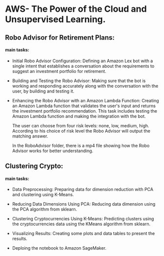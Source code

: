 # AWS- The Power of the Cloud and Unsupervised Learning.

## Robo Advisor for Retirement Plans:

#### main tasks:

- Initial Robo Advisor Configuration: Defining an Amazon Lex bot with a single intent that establishes a conversation about the requirements to suggest an investment
  portfolio for retirement.

- Building and Testing the Robo Advisor: Making sure that the bot is working and responding accurately along with the conversation with the user, by building and testing it.

- Enhancing the Robo Advisor with an Amazon Lambda Function: Creating an Amazon Lambda function that validates the user's input and returns the investment portfolio recommendation.
  This task includes testing the Amazon Lambda function and making the integration with the bot.
  
  The user can choose from four risk levels: none, low, medium, high. According to his choice of risk level the Robo Advisor will output the matching answer.
  
  In the RoboAdvisor folder, there is a mp4 file showing how the Robo Advisor works for better understanding.
  
  
 ## Clustering Crypto:
   
 #### main tasks:

- Data Preprocessing: Preparing data for dimension reduction with PCA and clustering using K-Means.

- Reducing Data Dimensions Using PCA: Reducing data dimension using the PCA algorithm from sklearn.

- Clustering Cryptocurrencies Using K-Means: Predicting clusters using the cryptocurrencies data using the KMeans algorithm from sklearn.

- Visualizing Results: Creating some plots and data tables to present the results.

- Deploing the notebook to Amazon SageMaker.


  
  
  



